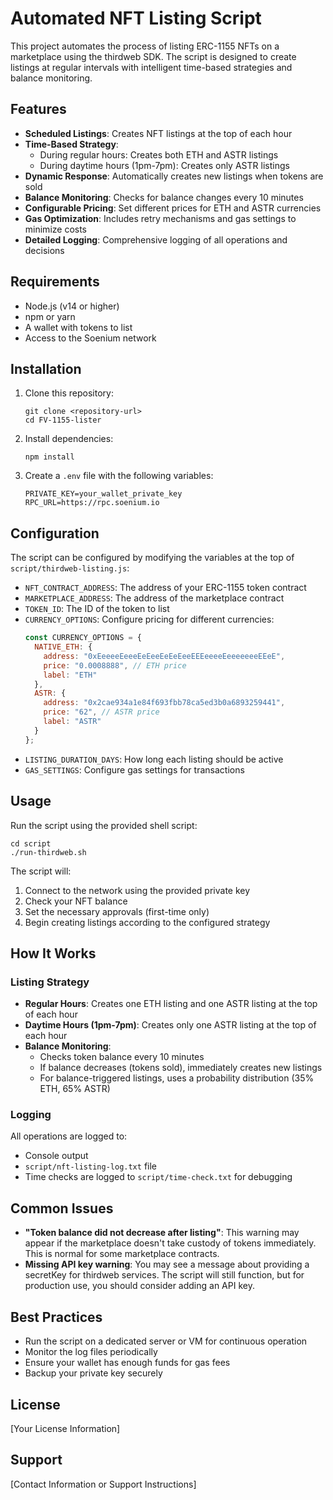 # Automated NFT Listing Script

This project automates the process of listing ERC-1155 NFTs on a marketplace using the thirdweb SDK. The script is designed to create listings at regular intervals with intelligent time-based strategies and balance monitoring.

## Features

- **Scheduled Listings**: Creates NFT listings at the top of each hour
- **Time-Based Strategy**: 
  - During regular hours: Creates both ETH and ASTR listings
  - During daytime hours (1pm-7pm): Creates only ASTR listings
- **Dynamic Response**: Automatically creates new listings when tokens are sold
- **Balance Monitoring**: Checks for balance changes every 10 minutes
- **Configurable Pricing**: Set different prices for ETH and ASTR currencies
- **Gas Optimization**: Includes retry mechanisms and gas settings to minimize costs
- **Detailed Logging**: Comprehensive logging of all operations and decisions

## Requirements

- Node.js (v14 or higher)
- npm or yarn
- A wallet with tokens to list
- Access to the Soenium network

## Installation

1. Clone this repository:
   ```
   git clone <repository-url>
   cd FV-1155-lister
   ```

2. Install dependencies:
   ```
   npm install
   ```

3. Create a `.env` file with the following variables:
   ```
   PRIVATE_KEY=your_wallet_private_key
   RPC_URL=https://rpc.soenium.io
   ```

## Configuration

The script can be configured by modifying the variables at the top of `script/thirdweb-listing.js`:

- `NFT_CONTRACT_ADDRESS`: The address of your ERC-1155 token contract
- `MARKETPLACE_ADDRESS`: The address of the marketplace contract
- `TOKEN_ID`: The ID of the token to list
- `CURRENCY_OPTIONS`: Configure pricing for different currencies:
  ```javascript
  const CURRENCY_OPTIONS = {
    NATIVE_ETH: {
      address: "0xEeeeeEeeeEeEeeEeEeEeeEEEeeeeEeeeeeeeEEeE",
      price: "0.0008888", // ETH price
      label: "ETH"
    },
    ASTR: {
      address: "0x2cae934a1e84f693fbb78ca5ed3b0a6893259441",
      price: "62", // ASTR price
      label: "ASTR"
    }
  };
  ```
- `LISTING_DURATION_DAYS`: How long each listing should be active
- `GAS_SETTINGS`: Configure gas settings for transactions

## Usage

Run the script using the provided shell script:

```
cd script
./run-thirdweb.sh
```

The script will:
1. Connect to the network using the provided private key
2. Check your NFT balance
3. Set the necessary approvals (first-time only)
4. Begin creating listings according to the configured strategy

## How It Works

### Listing Strategy

- **Regular Hours**: Creates one ETH listing and one ASTR listing at the top of each hour
- **Daytime Hours (1pm-7pm)**: Creates only one ASTR listing at the top of each hour
- **Balance Monitoring**: 
  - Checks token balance every 10 minutes
  - If balance decreases (tokens sold), immediately creates new listings
  - For balance-triggered listings, uses a probability distribution (35% ETH, 65% ASTR)

### Logging

All operations are logged to:
- Console output
- `script/nft-listing-log.txt` file
- Time checks are logged to `script/time-check.txt` for debugging

## Common Issues

- **"Token balance did not decrease after listing"**: This warning may appear if the marketplace doesn't take custody of tokens immediately. This is normal for some marketplace contracts.
- **Missing API key warning**: You may see a message about providing a secretKey for thirdweb services. The script will still function, but for production use, you should consider adding an API key.

## Best Practices

- Run the script on a dedicated server or VM for continuous operation
- Monitor the log files periodically
- Ensure your wallet has enough funds for gas fees
- Backup your private key securely

## License

[Your License Information]

## Support

[Contact Information or Support Instructions]
